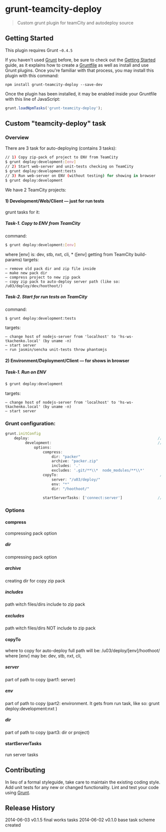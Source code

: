# grunt-teamcity-deploy

> Custom grunt plugin for teamCity and autodeploy source

## Getting Started
This plugin requires Grunt `~0.4.5`

If you haven't used [Grunt](http://gruntjs.com/) before, be sure to check out the [Getting Started](http://gruntjs.com/getting-started) guide, as it explains how to create a [Gruntfile](http://gruntjs.com/sample-gruntfile) as well as install and use Grunt plugins. Once you're familiar with that process, you may install this plugin with this command:

```shell
npm install grunt-teamcity-deploy --save-dev
```

Once the plugin has been installed, it may be enabled inside your Gruntfile with this line of JavaScript:

```js
grunt.loadNpmTasks('grunt-teamcity-deploy');
```

## Custom "teamcity-deploy" task

### Overview
There are 3 task for auto-deploying (contains 3 tasks):

```bash
// 1) Copy zip-pack of project to ENV from TeamCity 
$ grunt deploy:development:[env]
// 2) Start web-server and unit-tests checking on TeamCity
$ grunt deploy:development:tests
// 3) Run web-server on ENV (without testing) for showing in browser
$ grunt deploy:development
```

We have 2 TeamCity projects:

#### 1) Development/Web/Client — just for run tests
grunt tasks for it:
##### Task-1. Copy to ENV from TeamCity 
command:
```bash
$ grunt deploy:development:[env]
```
where [env] is: dev, stb, nxt, cli, * 
([env] getting from TeamCity build-params)
targets:
```text
— remove old pack dir and zip file inside
— make new pack dir
— compress project to new zip pack
— copy zip pack to auto-deploy server path (like so: /u03/deploy/dev/hoothoot/)
```

##### Task-2. Start for run tests on TeamCity 
command:
```bash
$ grunt deploy:development:tests
```

targets:
```text
— change host of nodejs-server from 'localhost' to 'hs-ws-tkachenko.local' (by uname -n)
— start server
— run jasmin/sencha unit-tests throw phantomjs 
```

#### 2) Environment/Deployment/Client — for shows in browser
##### Task-1. Run on ENV

```bash
$ grunt deploy:development
```

targets:
```text
— change host of nodejs-server from 'localhost' to 'hs-ws-tkachenko.local' (by uname -n)
— start server
```

###  Grunt configuration:

```js
grunt.initConfig
    deploy:                                                          // deploy task
         development:                                                // deploy:development configeration (it is just a task, and could be more then one) 
             options:
                 compress:
                     dir: "packer"
                     archive: "packer.zip"
                     includes: '.'
                     excludes: '.git/**\\*  node_modules/**\\*'
                 copyTo:                                              // full path will be: /u03/deploy/[env]/hoothoot/
                     server: "/u03/deploy/"
                     env: "*" 
                     dir: "/hoothoot/"

                 startServerTasks: ['connect:server']                // run server tasks 
```

### Options

#### compress
compressing pack option

##### dir
compressing pack option

##### archive
creating dir for copy zip pack

##### includes
path witch files/dirs include to zip pack

##### excludes
path witch files/dirs NOT include to zip pack

#### copyTo
where to copy for auto-deploy
full path will be: /u03/deploy/[env]/hoothoot/ 
where [env] may be: dev, stb, nxt, cli,

##### server
part of path to copy (part1: server)

##### env
part of path to copy (part2: environment. It gets from run task, like so: grunt deploy:development:nxt )  

##### dir
part of path to copy (part3: dir or project)  

#### startServerTasks
run server tasks 

## Contributing
In lieu of a formal styleguide, take care to maintain the existing coding style. Add unit tests for any new or changed functionality. Lint and test your code using [Grunt](http://gruntjs.com/).

## Release History
2014-06-03  v0.1.5   final works tasks
2014-06-02  v0.1.0   base task scheme created
